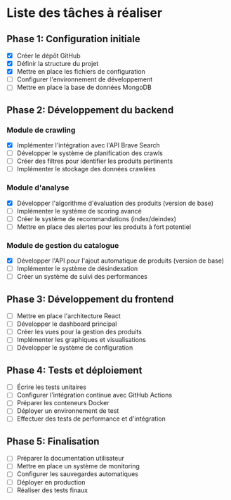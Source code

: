# Liste des tâches à réaliser

## Phase 1: Configuration initiale

- [x] Créer le dépôt GitHub
- [x] Définir la structure du projet
- [x] Mettre en place les fichiers de configuration
- [ ] Configurer l'environnement de développement
- [ ] Mettre en place la base de données MongoDB

## Phase 2: Développement du backend

### Module de crawling
- [x] Implémenter l'intégration avec l'API Brave Search
- [ ] Développer le système de planification des crawls
- [ ] Créer des filtres pour identifier les produits pertinents
- [ ] Implémenter le stockage des données crawlées

### Module d'analyse
- [x] Développer l'algorithme d'évaluation des produits (version de base)
- [ ] Implémenter le système de scoring avancé
- [ ] Créer le système de recommandations (index/deindex)
- [ ] Mettre en place des alertes pour les produits à fort potentiel

### Module de gestion du catalogue
- [x] Développer l'API pour l'ajout automatique de produits (version de base)
- [ ] Implémenter le système de désindexation
- [ ] Créer un système de suivi des performances

## Phase 3: Développement du frontend

- [ ] Mettre en place l'architecture React
- [ ] Développer le dashboard principal
- [ ] Créer les vues pour la gestion des produits
- [ ] Implémenter les graphiques et visualisations
- [ ] Développer le système de configuration

## Phase 4: Tests et déploiement

- [ ] Écrire les tests unitaires
- [ ] Configurer l'intégration continue avec GitHub Actions
- [ ] Préparer les conteneurs Docker
- [ ] Déployer un environnement de test
- [ ] Effectuer des tests de performance et d'intégration

## Phase 5: Finalisation

- [ ] Préparer la documentation utilisateur
- [ ] Mettre en place un système de monitoring
- [ ] Configurer les sauvegardes automatiques
- [ ] Déployer en production
- [ ] Réaliser des tests finaux